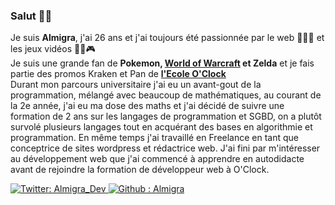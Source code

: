 ### Salut 👋🏻

Je suis **Almigra**, j'ai 26 ans et j'ai toujours été passionnée par le web 👩🏻‍💻 et les jeux vidéos 🤖🐉🎮 </br>
Je suis une grande fan de **Pokemon, [World of Warcraft](https://worldofwarcraft.com/fr-fr/character/eu/hyjal/Almigra) et Zelda** et je fais partie des promos Kraken et Pan de **[l'Ecole O'Clock](https://oclock.io)**<br>
Durant mon parcours universitaire j'ai eu un avant-gout de la programmation, mélangé avec beaucoup de mathématiques, au courant de la 2e année, j'ai eu ma dose des maths et j'ai décidé de suivre une formation de 2 ans sur les langages de programmation et SGBD, on a plutôt survolé plusieurs langages tout en acquérant des bases en algorithmie et programmation. En même temps j'ai travaillé en Freelance en tant que conceptrice de sites wordpress et rédactrice web. J'ai fini par m'intéresser au développement web que j'ai commencé à apprendre en autodidacte avant de rejoindre la formation de développeur web à O'Clock.</br>


<a href="https://twitter.com/Almigra_Dev">
<img alt="Twitter: Almigra_Dev" src="https://img.shields.io/twitter/follow/Almigra_Dev?label=AlmigraDev&style=social" target="_blank" />
</a>

<a href="https://github.com/Almigra">
<img alt="Github : Almigra" src="https://img.shields.io/github/followers/Almigra?label=Almigra&style=social" target="_blank" />
</a>
